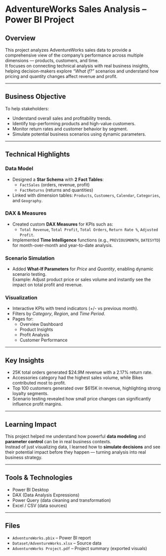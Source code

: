 # AdventureWorks Sales Analysis – Power BI Project

## Overview
This project analyzes AdventureWorks sales data to provide a comprehensive view of the company’s performance across multiple dimensions — products, customers, and time.  
It focuses on connecting technical analysis with real business insights, helping decision-makers explore *“What if?”* scenarios and understand how pricing and quantity changes affect revenue and profit.

---

## Business Objective
To help stakeholders:
- Understand overall sales and profitability trends.  
- Identify top-performing products and high-value customers.  
- Monitor return rates and customer behavior by segment.  
- Simulate potential business scenarios using dynamic parameters.

---

## Technical Highlights

### Data Model
- Designed a **Star Schema** with **2 Fact Tables**:
  - `FactSales` (orders, revenue, profit)  
  - `FactReturns` (returns and quantities)  
- Linked with dimension tables: `Products`, `Customers`, `Calendar`, `Categories`, and `Geography`.

### DAX & Measures
- Created custom **DAX Measures** for KPIs such as:
  - `Total Revenue`, `Total Profit`, `Total Orders`, `Return Rate %`, `Adjusted Profit`.  
- Implemented **Time Intelligence** functions (e.g., `PREVIOUSMONTH`, `DATESYTD`) for month-over-month and year-to-date analysis.

### Scenario Simulation
- Added **What-If Parameters** for *Price* and *Quantity*, enabling dynamic scenario testing.  
  Example: Adjust product price or sales volume and instantly see the impact on total profit and revenue.

### Visualization
- Interactive KPIs with trend indicators (+/- vs previous month).  
- Filters by *Category*, *Region*, and *Time Period*.  
- Pages for:
  - Overview Dashboard  
  - Product Insights  
  - Profit Analysis  
  - Customer Performance

---

## Key Insights
- 25K total orders generated $24.9M revenue with a 2.17% return rate.  
- Accessories category had the highest sales volume, while Bikes contributed most to profit.  
- Top 100 customers generated over $615K in revenue, highlighting strong loyalty segments.  
- Scenario testing revealed how small price changes can significantly influence profit margins.

---

## Learning Impact
This project helped me understand how powerful **data modeling** and **parameter control** can be in real business contexts.  
Instead of just visualizing data, I learned how to **simulate decisions** and see their potential impact before they happen — turning analysis into real business strategy.

---

## Tools & Technologies
- Power BI Desktop  
- DAX (Data Analysis Expressions)  
- Power Query (data cleaning and transformation)  
- Excel / CSV (data sources)

---

## Files
- `AdventureWorks.pbix` – Power BI report  
- `Dataset/AdventureWorks.xlsx` – Source data  
- `AdventureWorks Project.pdf` – Project summary (exported visuals)
